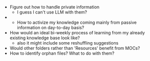 - Figure out how to handle private information
	- I guess I can't use LLM with them?
- - How to activize my knowledge coming mainly from passive information on day-to-day basis?
- How would an ideal bi-weekly process of learning from my already existing knowledge base look like?
	- also it might include some reshuffling suggestions
- Would other folders rather than 'Resources' benefit from MOCs?
- How to identify orphan files? What to do with them?